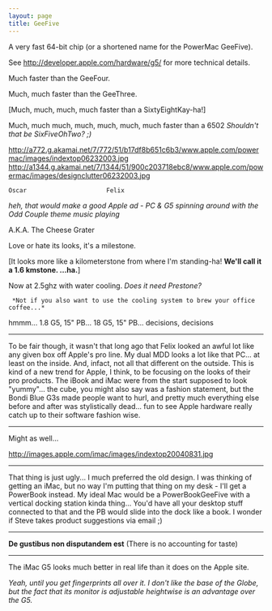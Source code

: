 ```yaml
---
layout: page
title: GeeFive
---
```


A very fast 64-bit chip (or a shortened name for the PowerMac GeeFive).

See http://developer.apple.com/hardware/g5/ for more technical details.

Much faster than the GeeFour.

Much, much faster than the GeeThree.

[Much, much, much, much faster than a SixtyEightKay-ha!]

Much, much much, much, much, much, much faster than a 6502 *Shouldn't that be SixFiveOhTwo? ;)*

http://a772.g.akamai.net/7/772/51/b17df8b651c6b3/www.apple.com/powermac/images/indextop06232003.jpg
http://a1344.g.akamai.net/7/1344/51/900c203718ebc8/www.apple.com/powermac/images/designclutter06232003.jpg

    Oscar                      Felix

*heh, that would make a good Apple ad - PC & G5 spinning around with the Odd Couple theme music playing*

A.K.A. The Cheese Grater

Love or hate its looks, it's a milestone.

[It looks more like a kilometerstone from where I'm standing-ha! **We'll call it a 1.6 kmstone. ...ha.**]

Now at 2.5ghz with water cooling. *Does it need Prestone?*
          
     *Not if you also want to use the cooling system to brew your office coffee...*

hmmm... 1.8 G5, 15" PB... 18 G5, 15" PB... decisions, decisions

----

To be fair though, it wasn't that long ago that Felix looked an awful lot like any given box off Apple's pro line.  My dual MDD looks a lot like that PC... at least on the inside.  And, infact, not all that different on the outside.  This is kind of a new trend for Apple, I think, to be focusing on the looks of their pro products.  The iBook and iMac were from the start supposed to look "yummy"... the cube, you might also say was a fashion statement, but the Bondi Blue G3s made people want to hurl, and pretty much everything else before and after was stylistically dead... fun to see Apple hardware really catch up to their software fashion wise.

----
Might as well...

http://images.apple.com/imac/images/indextop20040831.jpg

----

That thing is just ugly... I much preferred the old design. I was thinking of getting an iMac, but no way I'm putting that thing on my desk - I'll get a PowerBook instead. My ideal Mac would be a PowerBookGeeFive with a vertical docking station kinda thing... You'd have all your desktop stuff connected to that and the PB would slide into the dock like a book. I wonder if Steve takes product suggestions via email ;)

----

**De gustibus non disputandem est** (There is no accounting for taste)

----

The iMac G5 looks much better in real life than it does on the Apple site.

*Yeah, until you get fingerprints all over it. I don't like the base of the Globe, but the fact that its monitor is adjustable heightwise is an advantage over the G5.*

